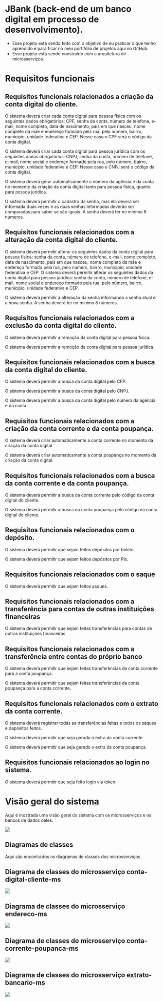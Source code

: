 # JBank (back-end de um banco digital em processo de desenvolvimento).
  - Esse projeto está sendo feito com o objetivo de eu praticar o que tenho aprendido e para ficar no meu portifólio de projetos aqui no GitHub.
  - Esse projeto está sendo construído com a arquitetura de microsserviços.

# Requisitos funcionais

## Requisitos funcionais relacionados a criação da conta digital do cliente.

  O sistema deverá criar cada conta digital para pessoa física com os seguintes dados obrigatórios: CPF, senha da conta, número de telefone, e-mail, nome completo, data de nascimento, país em que nasceu, nome completo da mãe e endereço formado pela rua, pelo número, bairro, município, unidade federativa e CEP. Nesse caso o CPF será o código da conta digital.
 
  O sistema deverá criar cada conta digital para pessoa jurídica com os seguintes dados obrigatórios: CNPJ, senha da conta, número de telefone, e-mail, nome social e endereço formado pela rua, pelo número, bairro, município, unidade federativa e CEP. Nesse caso o CNPJ será o código da conta digital.
  
  O sistema deverá gerar automaticamente o número da agência e da conta no momento da criação da conta digital tanto para pessoa física, quanto para pessoa jurídica.
  
  O sistema deverá permitir o cadastro da senha, mas ela deverá ser informada duas vezes e as duas senhas informadas deverão ser comparadas para saber se são iguais. A senha deverá ter no mínimo 8 números.
## Requisitos funcionais relacionados com a alteração da conta digital do cliente.

  O sistema deverá permitir alterar os seguintes dados da conta digital para pessoa física: senha da conta, número de telefone, e-mail, nome completo, data de nascimento, país em que nasceu, nome completo da mãe e endereço formado pela rua, pelo número, bairro, município, unidade federativa e CEP.
  O sistema deverá permitir alterar os seguintes dados da conta digital para pessoa jurídica: senha da conta, número de telefone, e-mail, nome social e endereço formado pela rua, pelo número, bairro, município, unidade federativa e CEP.
  
  O sistema deverá permitir a alteração da senha informando a senha atual e a nova senha. A senha deverá ter no mínimo 8 números.
  
## Requisitos funcionais relacionados com a exclusão da conta digital do cliente.
  O sistema deverá permitir a remoção da conta digital para pessoa física.
  
  O sistema deverá permitir a remoção da conta digital para pessoa jurídica.
## Requisitos funcionais relacionados com a busca da conta digital do cliente.
  O sistema deverá permitir a busca da conta digital pelo CFP.
  
  O sistema deverá permitir a busca da conta digital pelo CNPJ.
  
  O sistema deverá permitir a busca da conta digital pelo número da agência e da conta.
  
## Requisitos funcionais relacionados com a criação da conta corrente e da conta poupança.

  O sistema deverá criar automaticamente a conta corrente no momento da criação da conta digital.
  
  O sistema deverá criar automaticamente a conta poupança no momento da criação da conta digital.
  
## Requisitos funcionais relacionados com a busca da conta corrente e da conta poupança.

  O sistema deverá permitir a busca da conta corrente pelo código da conta digital do cliente.
  
  O sistema deverá permitir a busca da conta poupança pelo código da conta digital do cliente.
  
## Requisitos funcionais relacionados com o depósito.

  O sistema deverá permitir que sejam feitos depósitos por boleto.
  
  O sistema deverá permitir que sejam feitos depósitos por Pix.
  
## Requisitos funcionais relacionados com o saque

  O sistema deverá permitir que sejam feitos saques.
  
## Requisitos funcionais relacionados com a transferência para contas de outras instituições financeiras

  O sistema deverá permitir que sejam feitas transferências para contas de outras instituições financeiras.
  
## Requisitos funcionais relacionados com a transferência entre contas do próprio banco

  O sistema deverá permitir que sejam feitas transferências da conta corrente para a conta poupança.
  
  O sistema deverá permitir que sejam feitas transferências da conta poupança para a conta corrente.
  
## Requisitos funcionais relacionados com o extrato da conta corrente.

  O sistema deverá registrar todas as transferências feitas e todos os saques e depósitos feitos.
  
  O sistema deverá permitir que seja gerado o extra da conta corrente.
  
  O sistema deverá permitir que seja gerado o extra da conta poupança.
  
## Requisitos funcionais relacionados ao login no sistema.

  O sistema deverá permitir que seja feito login via token.

# Visão geral do sistema
Aqui é mostrada uma visão geral do sistema com os microsserviços e os bancos de dados deles.

<img src="/imagens-para-o-readme/Visão geral do sistema.png">

## Diagramas de classes

Aqui são encontrados os diagramas de classes dos microsserviços.

## Diagrama de classes do microsserviço conta-digital-cliente-ms

<img src="/imagens-para-o-readme/Diagrama de classes do microsserviço conta-digital-cliente-ms.png">

## Diagrama de classes do microsserviço endereco-ms

<img src="/imagens-para-o-readme/Diagrama de classes do microsserviço endereco-ms.png">

## Diagrama de classes do microsserviço conta-corrente-poupanca-ms

<img src="/imagens-para-o-readme/Diagrama de classes do microsserviço conta-corrente-poupanca-ms.png">

## Diagrama de classes do microsserviço extrato-bancario-ms

<img src="/imagens-para-o-readme/Diagrama de classes do microsserviço extrato-bancario-ms.png">


